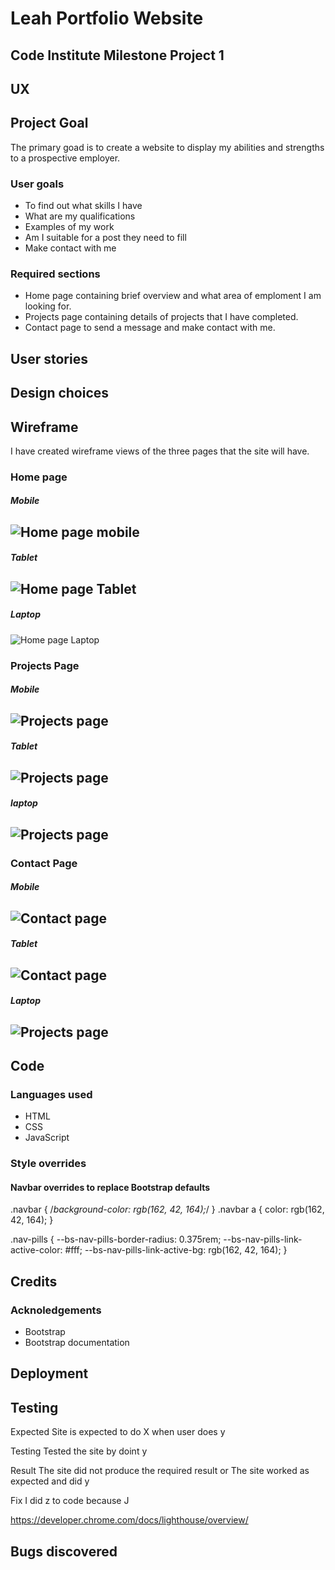 # Leah Portfolio Website
## Code Institute Milestone Project 1

## UX

## Project Goal
The primary goad is to create a website to display my abilities and strengths to a prospective employer.

### User goals
* To find out what skills I have
* What are my qualifications
* Examples of my work
* Am I suitable for a post they need to fill
* Make contact with me
### Required sections
* Home page containing brief overview and what area of emploment I am looking for.
* Projects page containing details of projects that I have completed.
* Contact page to send a message and make contact with me. 


## User stories

## Design choices

## Wireframe
I have created wireframe views of the three pages that the site will have.

### Home page

##### Mobile
![Home page mobile](assets/images/wireframe-mobile-home-sm.png "Mobile")
---
##### Tablet
![Home page Tablet](/assets/images/wireframe-tablet-home-sm.png "Tablet")
---
##### Laptop
![Home page Laptop](/assets/images/wireframe-laptop-home-sm.png "Laptop")

### Projects Page

##### Mobile
![Projects page](/assets/images/wireframe-mobile-projects-sm.png "Mobile")
---
##### Tablet
![Projects page](/assets/images/wireframe-tablet-projects-sm.png "Tablet")
---
##### laptop
![Projects page](/assets/images/wireframe-laptop-projects-sm.png "Laptop")
---

### Contact Page

##### Mobile
![Contact page](/assets/images/wireframe-mobile-contact-sm.png "Mobile")
---
##### Tablet
![Contact page](/assets/images/wireframe-tablet-contact-sm.png "Tablet")
---
##### Laptop
![Projects page](/assets/images/wireframe-laptop-contact-sm.png "Laptop")
---

## Code

### Languages used
* HTML
* CSS
* JavaScript

### Style overrides

#### Navbar overrides to replace Bootstrap defaults
.navbar {
    /*background-color: rgb(162, 42, 164);*/
}
.navbar a {
    color: rgb(162, 42, 164);
}

.nav-pills {
	--bs-nav-pills-border-radius: 0.375rem;
	--bs-nav-pills-link-active-color: #fff;
	--bs-nav-pills-link-active-bg: rgb(162, 42, 164);
}

## Credits

### Acknoledgements

* Bootstrap
* Bootstrap documentation

## Deployment

## Testing

Expected
Site is expected to do X when user does y

Testing
Tested the site by doint y

Result
The site did not produce the required result
or
The site worked as expected and did y

Fix
I did z to code because J

https://developer.chrome.com/docs/lighthouse/overview/

## Bugs discovered